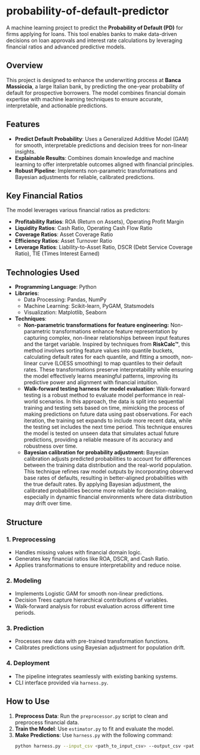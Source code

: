 # probability-of-default-predictor

A machine learning project to predict the **Probability of Default (PD)** for firms applying for loans. This tool enables banks to make data-driven decisions on loan approvals and interest rate calculations by leveraging financial ratios and advanced predictive models.

## Overview

This project is designed to enhance the underwriting process at **Banca Massiccia**, a large Italian bank, by predicting the one-year probability of default for prospective borrowers. The model combines financial domain expertise with machine learning techniques to ensure accurate, interpretable, and actionable predictions.

## Features

- **Predict Default Probability**: Uses a Generalized Additive Model (GAM) for smooth, interpretable predictions and decision trees for non-linear insights.
- **Explainable Results**: Combines domain knowledge and machine learning to offer interpretable outcomes aligned with financial principles.
- **Robust Pipeline**: Implements non-parametric transformations and Bayesian adjustments for reliable, calibrated predictions.

## Key Financial Ratios

The model leverages various financial ratios as predictors:
- **Profitability Ratios**: ROA (Return on Assets), Operating Profit Margin
- **Liquidity Ratios**: Cash Ratio, Operating Cash Flow Ratio
- **Coverage Ratios**: Asset Coverage Ratio
- **Efficiency Ratios**: Asset Turnover Ratio
- **Leverage Ratios**: Liability-to-Asset Ratio, DSCR (Debt Service Coverage Ratio), TIE (Times Interest Earned)

## Technologies Used

- **Programming Language**: Python
- **Libraries**: 
  - Data Processing: Pandas, NumPy
  - Machine Learning: Scikit-learn, PyGAM, Statsmodels
  - Visualization: Matplotlib, Seaborn
- **Techniques**:
  - **Non-parametric transformations for feature engineering:** Non-parametric transformations enhance feature representation by capturing complex, non-linear relationships between input features and the target variable. Inspired by techniques from **RiskCalc™**, this method involves sorting feature values into quantile buckets, calculating default rates for each quantile, and fitting a smooth, non-linear curve (LOESS smoothing) to map quantiles to their default rates. These transformations preserve interpretability while ensuring the model effectively learns meaningful patterns, improving its predictive power and alignment with financial intuition.
  - **Walk-forward testing harness for model evaluation:** Walk-forward testing is a robust method to evaluate model performance in real-world scenarios. In this approach, the data is split into sequential training and testing sets based on time, mimicking the process of making predictions on future data using past observations. For each iteration, the training set expands to include more recent data, while the testing set includes the next time period. This technique ensures the model is tested on unseen data that simulates actual future predictions, providing a reliable measure of its accuracy and robustness over time.
  - **Bayesian calibration for probability adjustment:** Bayesian calibration adjusts predicted probabilities to account for differences between the training data distribution and the real-world population. This technique refines raw model outputs by incorporating observed base rates of defaults, resulting in better-aligned probabilities with the true default rates. By applying Bayesian adjustment, the calibrated probabilities become more reliable for decision-making, especially in dynamic financial environments where data distribution may drift over time.


## Structure

### 1. Preprocessing
- Handles missing values with financial domain logic.
- Generates key financial ratios like ROA, DSCR, and Cash Ratio.
- Applies transformations to ensure interpretability and reduce noise.

### 2. Modeling
- Implements Logistic GAM for smooth non-linear predictions.
- Decision Trees capture hierarchical contributions of variables.
- Walk-forward analysis for robust evaluation across different time periods.

### 3. Prediction
- Processes new data with pre-trained transformation functions.
- Calibrates predictions using Bayesian adjustment for population drift.

### 4. Deployment
- The pipeline integrates seamlessly with existing banking systems.
- CLI interface provided via `harness.py`.

## How to Use

1. **Preprocess Data**: Run the `preprocessor.py` script to clean and preprocess financial data.
2. **Train the Model**: Use `estimator.py` to fit and evaluate the model.
3. **Make Predictions**: Use `harness.py` with the following command:
   ```bash
   python harness.py --input_csv <path_to_input_csv> --output_csv <path_to_output_csv>
